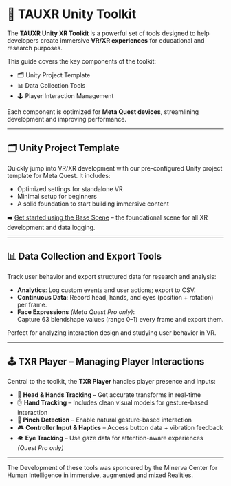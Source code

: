 # 🧰 TAUXR Unity Toolkit

The **TAUXR Unity XR Toolkit** is a powerful set of tools designed to help developers create immersive **VR/XR experiences** for educational and research purposes.

This guide covers the key components of the toolkit:

- 🗂️ Unity Project Template  
- 📊 Data Collection Tools  
- 🕹️ Player Interaction Management  


Each component is optimized for **Meta Quest devices**, streamlining development and improving performance.

---

## 🗂️ Unity Project Template

Quickly jump into VR/XR development with our pre-configured Unity project template for Meta Quest. It includes:

- Optimized settings for standalone VR  
- Minimal setup for beginners  
- A solid foundation to start building immersive content  

➡️ [Get started using the Base Scene](https://github.com/TAU-XR/TAUXR-OpenTemplate/blob/main/Docs/Getting%20Started%20with%20Base%20Scene.md) – the foundational scene for all XR development and data logging.

---

## 📊 Data Collection and Export Tools

Track user behavior and export structured data for research and analysis:

- **Analytics**: Log custom events and user actions; export to CSV.
- **Continuous Data**: Record head, hands, and eyes (position + rotation) per frame.
- **Face Expressions** *(Meta Quest Pro only)*:  
  Capture 63 blendshape values (range 0–1) every frame and export them.

Perfect for analyzing interaction design and studying user behavior in VR.

---

## 🕹️ TXR Player – Managing Player Interactions

Central to the toolkit, the **TXR Player** handles player presence and inputs:

- 🎯 **Head & Hands Tracking** – Get accurate transforms in real-time
- ✋ **Hand Tracking** – Includes clean visual models for gesture-based interaction
- 🤏 **Pinch Detection** – Enable natural gesture-based interaction
- 🎮 **Controller Input & Haptics** – Access button data + vibration feedback
- 👁️ **Eye Tracking** – Use gaze data for attention-aware experiences *(Quest Pro only)*

---

The Development of these tools was sponcered by the Minerva Center for Human Intelligence in immersive, augmented and mixed Realities.
